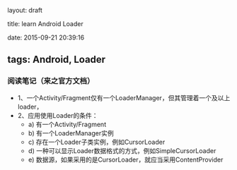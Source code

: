 layout: draft

title: learn Android Loader

date: 2015-09-21 20:39:16

tags: Android, Loader
---

### 阅读笔记（来之官方文档）
-   1、一个Activity/Fragment仅有一个LoaderManager，但其管理着一个及以上loader，
-   2、应用使用Loader的条件：
    -   a) 有一个Activity/Fragment
    -   b) 有一个LoaderManager实例
    -   c) 存在一个Loader子类实例，例如CursorLoader
    -   d) 一种可以显示Loader数据格式的方式，例如SimpleCursorLoader
    -   e) 数据源，如果采用的是CursorLoader，就应当采用ContentProvider

